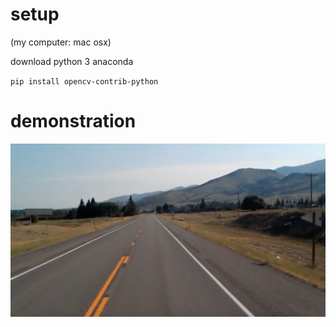 
# setup 
(my computer: mac osx)

download python 3 anaconda

`pip install opencv-contrib-python`

# demonstration

![alt text](./images/first.png)
